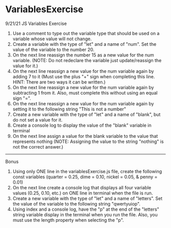 # VariablesExercise
9/21/21 JS Variables Exercise

1. Use a comment to type out the variable type that should be used on a variable whose value will not change.
2. Create a variable with the type of "let" and a name of "num". Set the value of the variable to the number 20.
3. On the next line reassign the number 15 as a new value for the num variable. (NOTE: Do not redeclare the variable just update/reassign the value for it.)
4. On the next line reassign a new value for the num variable again by adding 7 to it (Must use the plus "+" sign when completing this line. HINT: There are two ways it can be written.)
5. On the next line reassign a new value for the num variable again by subtracting 1 from it. Also, must complete this without using an equal sign "=".
6. On the next line reassign a new value for the num variable again by setting it to the following string "This is not a number"
7. Create a new variable with the type of "let" and a name of "blank", but do not set a value for it.
8. Create a console log to display the value of the "blank" variable in terminal
9. On the next line assign a value for the blank variable to the value that represents nothing (NOTE: Assigning the value to the string "nothing" is not the correct answer.)

<hr>

Bonus<br>
1. Using only ONE line in the variablesExercise.js file, create the following const variables (quarter = 0.25, dime = 0.10, nickel = 0.05, & penny = 0.01)
2. On the next line create a console log that displays all four variable values (0.25, 0.10, etc.) on ONE line in terminal when the file is run.
3. Create a new variable with the type of "let" and a name of "letters". Set the value of the variable to the following string "qwertyuiop".
4. Using index and a console log, have the "p" at the end of the "letters" string variable display in the terminal when you run the file. Also, you must use the length property when selecting the "p".
